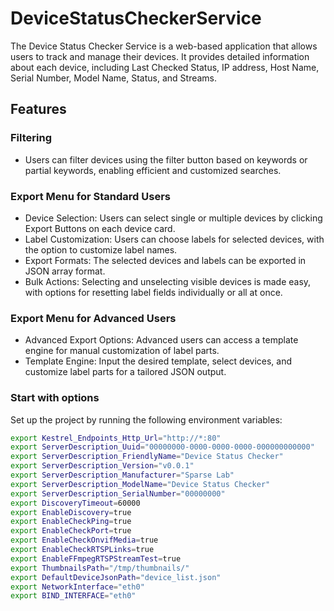 # DeviceStatusCheckerService
The Device Status Checker Service is a web-based application that allows users to track and manage their devices.
It provides detailed information about each device, including Last Checked Status, IP address, Host Name, Serial Number, Model Name, Status, and Streams.

## Features

### Filtering
  - Users can filter devices using the filter button based on keywords or partial keywords, enabling efficient and customized searches.

### Export Menu for Standard Users
  - Device Selection: Users can select single or multiple devices by clicking Export Buttons on each device card.
  - Label Customization: Users can choose labels for selected devices, with the option to customize label names.
  - Export Formats: The selected devices and labels can be exported in JSON array format.
  - Bulk Actions: Selecting and unselecting visible devices is made easy, with options for resetting label fields individually or all at once.

### Export Menu for Advanced Users
  - Advanced Export Options: Advanced users can access a template engine for manual customization of label parts.
  - Template Engine: Input the desired template, select devices, and customize label parts for a tailored JSON output.

### Start with options

Set up the project by running the following environment variables:

```bash
export Kestrel_Endpoints_Http_Url="http://*:80"
export ServerDescription_Uuid="00000000-0000-0000-0000-000000000000"
export ServerDescription_FriendlyName="Device Status Checker"
export ServerDescription_Version="v0.0.1"
export ServerDescription_Manufacturer="Sparse Lab"
export ServerDescription_ModelName="Device Status Checker"
export ServerDescription_SerialNumber="00000000"
export DiscoveryTimeout=60000
export EnableDiscovery=true
export EnableCheckPing=true
export EnableCheckPort=true
export EnableCheckOnvifMedia=true
export EnableCheckRTSPLinks=true
export EnableFFmpegRTSPStreamTest=true
export ThumbnailsPath="/tmp/thumbnails/"
export DefaultDeviceJsonPath="device_list.json"
export NetworkInterface="eth0"
export BIND_INTERFACE="eth0"
```